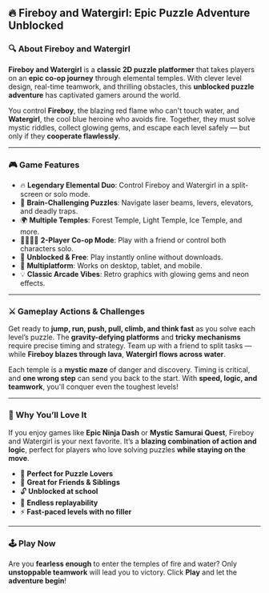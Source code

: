 ## 🔥 Fireboy and Watergirl: Epic Puzzle Adventure Unblocked

### 🔍 About Fireboy and Watergirl

**Fireboy and Watergirl** is a **classic 2D puzzle platformer** that takes players on an **epic co-op journey** through elemental temples. With clever level design, real-time teamwork, and thrilling obstacles, this **unblocked puzzle adventure** has captivated gamers around the world.

You control **Fireboy**, the blazing red flame who can't touch water, and **Watergirl**, the cool blue heroine who avoids fire. Together, they must solve mystic riddles, collect glowing gems, and escape each level safely — but only if they **cooperate flawlessly**.

---

### 🎮 Game Features

* 🔥 **Legendary Elemental Duo**: Control Fireboy and Watergirl in a split-screen or solo mode.
* 🧠 **Brain-Challenging Puzzles**: Navigate laser beams, levers, elevators, and deadly traps.
* 🌍 **Multiple Temples**: Forest Temple, Light Temple, Ice Temple, and more.
* 👨‍👩‍👧‍👦 **2-Player Co-op Mode**: Play with a friend or control both characters solo.
* 🚀 **Unblocked & Free**: Play instantly online without downloads.
* 📱 **Multiplatform**: Works on desktop, tablet, and mobile.
* 💡 **Classic Arcade Vibes**: Retro graphics with glowing gems and neon effects.

---

### ⚔️ Gameplay Actions & Challenges

Get ready to **jump, run, push, pull, climb, and think fast** as you solve each level’s puzzle. The **gravity-defying platforms** and **tricky mechanisms** require precise timing and strategy. Team up with a friend to split tasks — while **Fireboy blazes through lava**, **Watergirl flows across water**.

Each temple is a **mystic maze** of danger and discovery. Timing is critical, and **one wrong step** can send you back to the start. With **speed, logic, and teamwork**, you'll conquer even the toughest levels!

---

### 🚀 Why You’ll Love It

If you enjoy games like **Epic Ninja Dash** or **Mystic Samurai Quest**, Fireboy and Watergirl is your next favorite. It’s a **blazing combination of action and logic**, perfect for players who love solving puzzles **while staying on the move**.

* 🧩 **Perfect for Puzzle Lovers**
* 🤝 **Great for Friends & Siblings**
* 🔓 **Unblocked at school**
* 🎯 **Endless replayability**
* ⚡ **Fast-paced levels with no filler**

---

### 🕹️ Play Now

Are you **fearless enough** to enter the temples of fire and water? Only **unstoppable teamwork** will lead you to victory. Click **Play** and let the **adventure begin**!
